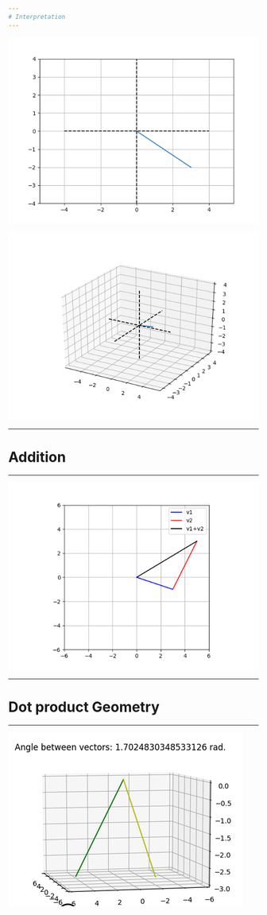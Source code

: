 ```yaml
---
# Interpretation
---
```

![plot](https://raw.githubusercontent.com/chuiizeet/Linear-Algebra/master/img/2-2_interpretation.png "Interpretation")

![plot](https://raw.githubusercontent.com/chuiizeet/Linear-Algebra/master/img/2-2_interpretation-2.png "Interpretation")

---
# Addition
---

![plot](https://raw.githubusercontent.com/chuiizeet/Linear-Algebra/master/img/2-3_addition.png "Addition")

---
# Dot product Geometry
---

![plot](https://raw.githubusercontent.com/chuiizeet/Linear-Algebra/master/img/2-7_dot_product_geometry.gif "Dot product Geometry")

